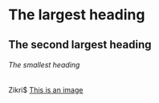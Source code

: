 # The largest heading
## The second largest heading
###### The smallest heading
Zikri$
[This is an image](https://myoctocat.com/assets/images/base-octocat.svg)
